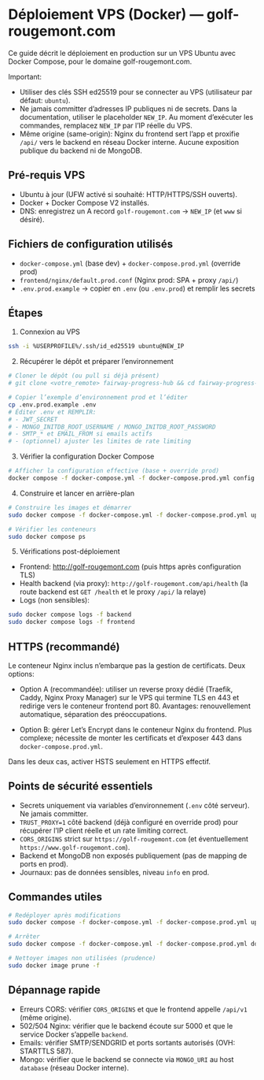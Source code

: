 # Déploiement VPS (Docker) — golf-rougemont.com

Ce guide décrit le déploiement en production sur un VPS Ubuntu avec Docker Compose, pour le domaine golf-rougemont.com.

Important:
- Utiliser des clés SSH ed25519 pour se connecter au VPS (utilisateur par défaut: `ubuntu`).
- Ne jamais committer d’adresses IP publiques ni de secrets. Dans la documentation, utiliser le placeholder `NEW_IP`. Au moment d’exécuter les commandes, remplacez `NEW_IP` par l’IP réelle du VPS.
- Même origine (same-origin): Nginx du frontend sert l’app et proxifie `/api/` vers le backend en réseau Docker interne. Aucune exposition publique du backend ni de MongoDB.

## Pré-requis VPS
- Ubuntu à jour (UFW activé si souhaité: HTTP/HTTPS/SSH ouverts).
- Docker + Docker Compose V2 installés.
- DNS: enregistrez un A record `golf-rougemont.com` → `NEW_IP` (et `www` si désiré).

## Fichiers de configuration utilisés
- `docker-compose.yml` (base dev) + `docker-compose.prod.yml` (override prod)
- `frontend/nginx/default.prod.conf` (Nginx prod: SPA + proxy `/api/`)
- `.env.prod.example` → copier en `.env` (ou `.env.prod`) et remplir les secrets

## Étapes

1) Connexion au VPS

```bash
ssh -i %USERPROFILE%/.ssh/id_ed25519 ubuntu@NEW_IP
```

2) Récupérer le dépôt et préparer l’environnement

```bash
# Cloner le dépôt (ou pull si déjà présent)
# git clone <votre_remote> fairway-progress-hub && cd fairway-progress-hub

# Copier l’exemple d’environnement prod et l’éditer
cp .env.prod.example .env
# Éditer .env et REMPLIR:
# - JWT_SECRET
# - MONGO_INITDB_ROOT_USERNAME / MONGO_INITDB_ROOT_PASSWORD
# - SMTP_* et EMAIL_FROM si emails actifs
# - (optionnel) ajuster les limites de rate limiting
```

3) Vérifier la configuration Docker Compose

```bash
# Afficher la configuration effective (base + override prod)
docker compose -f docker-compose.yml -f docker-compose.prod.yml config
```

4) Construire et lancer en arrière-plan

```bash
# Construire les images et démarrer
sudo docker compose -f docker-compose.yml -f docker-compose.prod.yml up -d --build

# Vérifier les conteneurs
sudo docker compose ps
```

5) Vérifications post-déploiement

- Frontend: http://golf-rougemont.com (puis https après configuration TLS)
- Health backend (via proxy): `http://golf-rougemont.com/api/health` (la route backend est `GET /health` et le proxy `/api/` la relaye)
- Logs (non sensibles):

```bash
sudo docker compose logs -f backend
sudo docker compose logs -f frontend
```

## HTTPS (recommandé)

Le conteneur Nginx inclus n’embarque pas la gestion de certificats. Deux options:

- Option A (recommandée): utiliser un reverse proxy dédié (Traefik, Caddy, Nginx Proxy Manager) sur le VPS qui termine TLS en 443 et redirige vers le conteneur frontend port 80. Avantages: renouvellement automatique, séparation des préoccupations.

- Option B: gérer Let’s Encrypt dans le conteneur Nginx du frontend. Plus complexe; nécessite de monter les certificats et d’exposer 443 dans `docker-compose.prod.yml`.

Dans les deux cas, activer HSTS seulement en HTTPS effectif.

## Points de sécurité essentiels

- Secrets uniquement via variables d’environnement (`.env` côté serveur). Ne jamais committer.
- `TRUST_PROXY=1` côté backend (déjà configuré en override prod) pour récupérer l’IP client réelle et un rate limiting correct.
- `CORS_ORIGINS` strict sur `https://golf-rougemont.com` (et éventuellement `https://www.golf-rougemont.com`).
- Backend et MongoDB non exposés publiquement (pas de mapping de ports en prod).
- Journaux: pas de données sensibles, niveau `info` en prod.

## Commandes utiles

```bash
# Redéployer après modifications
sudo docker compose -f docker-compose.yml -f docker-compose.prod.yml up -d --build

# Arrêter
sudo docker compose -f docker-compose.yml -f docker-compose.prod.yml down

# Nettoyer images non utilisées (prudence)
sudo docker image prune -f
```

## Dépannage rapide
- Erreurs CORS: vérifier `CORS_ORIGINS` et que le frontend appelle `/api/v1` (même origine).
- 502/504 Nginx: vérifier que le backend écoute sur 5000 et que le service Docker s’appelle `backend`.
- Emails: vérifier SMTP/SENDGRID et ports sortants autorisés (OVH: STARTTLS 587).
- Mongo: vérifier que le backend se connecte via `MONGO_URI` au host `database` (réseau Docker interne).
